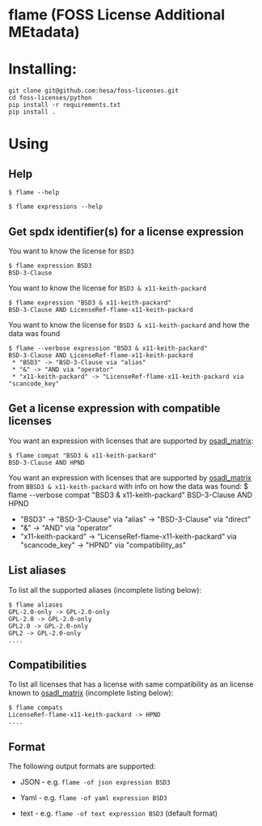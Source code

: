 <!--
SPDX-FileCopyrightText: 2023 Henrik Sandklef <hesa@sandklef.com>

SPDX-License-Identifier: GPL-3.0-or-later
-->

# flame (FOSS License Additional MEtadata)

# Installing: 

```
git clone git@github.com:hesa/foss-licenses.git
cd foss-licenses/python
pip install -r requirements.txt
pip install .
```

# Using

## Help 

```
$ flame --help
```

```
$ flame expressions --help
```

## Get spdx identifier(s) for a license expression

You want to know the license for `BSD3`
```
$ flame expression BSD3
BSD-3-Clause
```

You want to know the license for `BSD3 & x11-keith-packard`
```
$ flame expression "BSD3 & x11-keith-packard"
BSD-3-Clause AND LicenseRef-flame-x11-keith-packard
```

You want to know the license for `BSD3 & x11-keith-packard` and how the data was found
```
$ flame --verbose expression "BSD3 & x11-keith-packard"
BSD-3-Clause AND LicenseRef-flame-x11-keith-packard
 * "BSD3" -> "BSD-3-Clause via "alias"
 * "&" -> "AND via "operator"
 * "x11-keith-packard" -> "LicenseRef-flame-x11-keith-packard via "scancode_key"
```


## Get a license expression with compatible licenses

You want an expression with licenses that are supported by [osadl_matrix](https://github.com/priv-kweihmann/osadl-matrix):
```
$ flame compat "BSD3 & x11-keith-packard"
BSD-3-Clause AND HPND
```

You want an expression with licenses that are supported by [osadl_matrix](https://github.com/priv-kweihmann/osadl-matrix) from `BBSD3 & x11-keith-packard` with info on how the data was found:
$ flame --verbose compat "BSD3 & x11-keith-packard"
BSD-3-Clause AND HPND
 * "BSD3" -> "BSD-3-Clause" via "alias" -> "BSD-3-Clause" via "direct"
 * "&" -> "AND" via "operator"
 * "x11-keith-packard" -> "LicenseRef-flame-x11-keith-packard" via "scancode_key" -> "HPND" via "compatibility_as"

## List aliases

To list all the supported aliases (incomplete listing below):
``` 
$ flame aliases
GPL-2.0-only -> GPL-2.0-only
GPL-2.0 -> GPL-2.0-only
GPL2.0 -> GPL-2.0-only
GPL2 -> GPL-2.0-only
....
``` 

## Compatibilities

To list all licenses that has a license with same compatibility as an license known to [osadl_matrix](https://github.com/priv-kweihmann/osadl-matrix) (incomplete listing below):
``` 
$ flame compats
LicenseRef-flame-x11-keith-packard -> HPND
....
``` 

## Format

The following output formats are supported:

* JSON - e.g. `flame -of json expression BSD3`

* Yaml - e.g. `flame -of yaml expression BSD3`

* text - e.g. `flame -of text expression BSD3` (default format)
